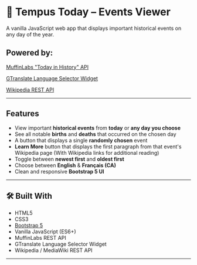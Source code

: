 # 📅 Tempus Today – Events Viewer

A vanilla JavaScript web app that displays important historical events on any day of the year.

## Powered by:

[MuffinLabs "Today in History" API](https://github.com/muffinista/really-simple-history-api)

[GTranslate Language Selector Widget](https://gtranslate.io/website-translator-widget)

[Wikipedia REST API](https://en.wikipedia.org/api/rest_v1/)

---

## Features

- View important **historical events** from **today** or **any day you choose**
- See all notable **births** and **deaths** that occurred on the chosen day
- A button that displays a single **randomly chosen** event
- **Learn More** button that displays the first paragraph from that event's Wikipedia page (With Wikipedia links for additional reading)
- Toggle between **newest first** and **oldest first**
- Choose between **English** & **Français (CA)**
- Clean and responsive **Bootstrap 5 UI**

---

## 🛠️ Built With

- HTML5
- CSS3
- [Bootstrap 5](https://getbootstrap.com/)
- Vanilla JavaScript (ES6+)
- MuffinLabs REST API
- GTranslate Language Selector Widget
- Wikipedia / MediaWiki REST API

---
